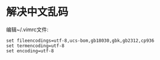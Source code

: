 # 解决中文乱码
编辑~/.vimrc文件:
```
set fileencodings=utf-8,ucs-bom,gb18030,gbk,gb2312,cp936
set termencoding=utf-8
set encoding=utf-8
```

